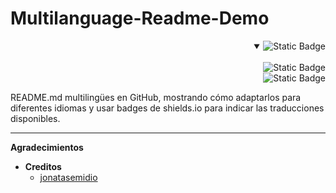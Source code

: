 # Multilanguage-Readme-Demo


<div align='right'>
   <details open>
   <summary ><img alt="Static Badge" src="https://img.shields.io/badge/Languages-brightgreen?style=social&logo=googletranslate&labelColor=%23151515&color=%230866FF">
</summary>
<br>
<img alt="Static Badge" src="https://img.shields.io/badge/Ingl%C3%A9s%20|-brightgreen?style=flat-square&label=%F0%9F%87%BA%F0%9F%87%B2&labelColor=%23151515&color=%230866FF">

<br>
 <img alt="Static Badge" src="https://img.shields.io/badge/Espa%C3%B1ol-brightgreen?style=flat-square&logo=70px&label=%F0%9F%87%AA%F0%9F%87%B8&labelColor=%23151515&color=%230866FF">

<br>
</details>

</div>


README.md multilingües en GitHub, mostrando cómo adaptarlos para diferentes idiomas y usar badges de shields.io para indicar las traducciones disponibles.

---

**Agradecimientos**

   - **Creditos**
      + [jonatasemidio](https://github.com/jonatasemidio/multilanguage-readme-pattern/tree/master)
<!--
   - **Special thanks to**
      + [jonatasemidio](https://github.com/jonatasemidio/multilanguage-readme-pattern/tree/master)
